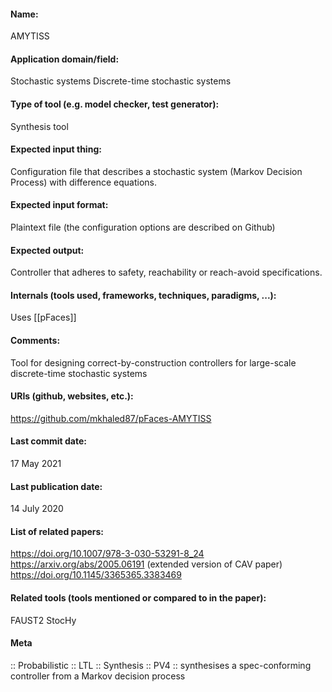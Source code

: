 #### Name:
AMYTISS

#### Application domain/field:
Stochastic systems
Discrete-time stochastic systems

#### Type of tool (e.g. model checker, test generator):
Synthesis tool

#### Expected input thing:
Configuration file that describes a stochastic system (Markov Decision Process) with difference equations.

#### Expected input format:
Plaintext file (the configuration options are described on Github)

#### Expected output:
Controller that adheres to safety, reachability or reach-avoid specifications.

#### Internals (tools used, frameworks, techniques, paradigms, ...):
Uses [[pFaces]]

#### Comments:
Tool for designing correct-by-construction controllers for large-scale discrete-time stochastic systems

#### URIs (github, websites, etc.):
https://github.com/mkhaled87/pFaces-AMYTISS

#### Last commit date:
17 May 2021

#### Last publication date:
14 July 2020

#### List of related papers:
https://doi.org/10.1007/978-3-030-53291-8_24
https://arxiv.org/abs/2005.06191 (extended version of CAV paper)
https://doi.org/10.1145/3365365.3383469

#### Related tools (tools mentioned or compared to in the paper):
FAUST2
StocHy

#### Meta
:: Probabilistic
:: LTL
:: Synthesis
:: PV4 :: synthesises a spec-conforming controller from a Markov decision process